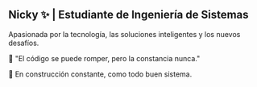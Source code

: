 ## Nicky ✨ | Estudiante de Ingeniería de Sistemas
Apasionada por la tecnología, las soluciones inteligentes y los nuevos desafíos.

🧠 "El código se puede romper, pero la constancia nunca."

🚀 En construcción constante, como todo buen sistema.

<!--
**Nicole2422/Nicole2422** is a ✨ _special_ ✨ repository because its `README.md` (this file) appears on your GitHub profile.

Here are some ideas to get you started:

- 🔭 I’m currently working on ...
- 🌱 I’m currently learning ...
- 👯 I’m looking to collaborate on ...
- 🤔 I’m looking for help with ...
- 💬 Ask me about ...
- 📫 How to reach me: ...
- 😄 Pronouns: ...
- ⚡ Fun fact: ...
-->
